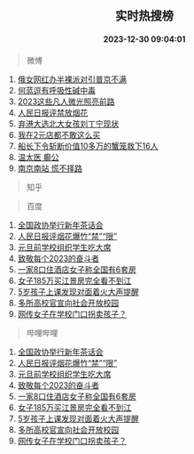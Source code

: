 <div align="center"><h2>实时热搜榜</h2><h4>2023-12-30 09:04:01</h4></div>

> 微博  

1. [俄女网红办半裸派对引普京不满](https://s.weibo.com/weibo?q=%23%E4%BF%84%E5%A5%B3%E7%BD%91%E7%BA%A2%E5%8A%9E%E5%8D%8A%E8%A3%B8%E6%B4%BE%E5%AF%B9%E5%BC%95%E6%99%AE%E4%BA%AC%E4%B8%8D%E6%BB%A1%23&t=31&band_rank=1&Refer=top)<br />
2. [何蓝逗有呼吸性碱中毒](https://s.weibo.com/weibo?q=%23%E4%BD%95%E8%93%9D%E9%80%97%E6%9C%89%E5%91%BC%E5%90%B8%E6%80%A7%E7%A2%B1%E4%B8%AD%E6%AF%92%23&t=31&band_rank=2&Refer=top)<br />
3. [2023这些凡人微光照亮前路](https://s.weibo.com/weibo?q=%232023%E8%BF%99%E4%BA%9B%E5%87%A1%E4%BA%BA%E5%BE%AE%E5%85%89%E7%85%A7%E4%BA%AE%E5%89%8D%E8%B7%AF%23&t=31&band_rank=3&Refer=top)<br />
4. [人民日报评禁放烟花](https://s.weibo.com/weibo?q=%23%E4%BA%BA%E6%B0%91%E6%97%A5%E6%8A%A5%E8%AF%84%E7%A6%81%E6%94%BE%E7%83%9F%E8%8A%B1%23&t=31&band_rank=4&Refer=top)<br />
5. [弃港大选北大女孩刘丁宁现状](https://s.weibo.com/weibo?q=%23%E5%BC%83%E6%B8%AF%E5%A4%A7%E9%80%89%E5%8C%97%E5%A4%A7%E5%A5%B3%E5%AD%A9%E5%88%98%E4%B8%81%E5%AE%81%E7%8E%B0%E7%8A%B6%23&t=31&band_rank=5&Refer=top)<br />
6. [我在2元店都不敢这么买](https://s.weibo.com/weibo?q=%23%E6%88%91%E5%9C%A82%E5%85%83%E5%BA%97%E9%83%BD%E4%B8%8D%E6%95%A2%E8%BF%99%E4%B9%88%E4%B9%B0%23&t=31&band_rank=6&Refer=top)<br />
7. [船长下令斩断价值10多万的蟹笼救下16人](https://s.weibo.com/weibo?q=%23%E8%88%B9%E9%95%BF%E4%B8%8B%E4%BB%A4%E6%96%A9%E6%96%AD%E4%BB%B7%E5%80%BC10%E5%A4%9A%E4%B8%87%E7%9A%84%E8%9F%B9%E7%AC%BC%E6%95%91%E4%B8%8B16%E4%BA%BA%23&t=31&band_rank=7&Refer=top)<br />
8. [温太医 癫公](https://s.weibo.com/weibo?q=%E6%B8%A9%E5%A4%AA%E5%8C%BB%20%E7%99%AB%E5%85%AC&t=31&band_rank=8&Refer=top)<br />
9. [南京南站 慌不择路](https://s.weibo.com/weibo?q=%E5%8D%97%E4%BA%AC%E5%8D%97%E7%AB%99%20%E6%85%8C%E4%B8%8D%E6%8B%A9%E8%B7%AF&t=31&band_rank=9&Refer=top)<br />

> 知乎  


> 百度  

1. [全国政协举行新年茶话会](https://www.baidu.com/s?wd=%E5%85%A8%E5%9B%BD%E6%94%BF%E5%8D%8F%E4%B8%BE%E8%A1%8C%E6%96%B0%E5%B9%B4%E8%8C%B6%E8%AF%9D%E4%BC%9A&sa=fyb_news&rsv_dl=fyb_news)<br />
2. [人民日报评烟花爆竹“禁”“限”](https://www.baidu.com/s?wd=%E4%BA%BA%E6%B0%91%E6%97%A5%E6%8A%A5%E8%AF%84%E7%83%9F%E8%8A%B1%E7%88%86%E7%AB%B9%E2%80%9C%E7%A6%81%E2%80%9D%E2%80%9C%E9%99%90%E2%80%9D&sa=fyb_news&rsv_dl=fyb_news)<br />
3. [元旦前学校组织学生吃大席](https://www.baidu.com/s?wd=%E5%85%83%E6%97%A6%E5%89%8D%E5%AD%A6%E6%A0%A1%E7%BB%84%E7%BB%87%E5%AD%A6%E7%94%9F%E5%90%83%E5%A4%A7%E5%B8%AD&sa=fyb_news&rsv_dl=fyb_news)<br />
4. [致敬每个2023的奋斗者](https://www.baidu.com/s?wd=%E8%87%B4%E6%95%AC%E6%AF%8F%E4%B8%AA2023%E7%9A%84%E5%A5%8B%E6%96%97%E8%80%85&sa=fyb_news&rsv_dl=fyb_news)<br />
5. [一家8口住酒店女子称全国有6套房](https://www.baidu.com/s?wd=%E4%B8%80%E5%AE%B68%E5%8F%A3%E4%BD%8F%E9%85%92%E5%BA%97%E5%A5%B3%E5%AD%90%E7%A7%B0%E5%85%A8%E5%9B%BD%E6%9C%896%E5%A5%97%E6%88%BF&sa=fyb_news&rsv_dl=fyb_news)<br />
6. [女子185万买江景房完全看不到江](https://www.baidu.com/s?wd=%E5%A5%B3%E5%AD%90185%E4%B8%87%E4%B9%B0%E6%B1%9F%E6%99%AF%E6%88%BF%E5%AE%8C%E5%85%A8%E7%9C%8B%E4%B8%8D%E5%88%B0%E6%B1%9F&sa=fyb_news&rsv_dl=fyb_news)<br />
7. [5岁孩子上课发现对面着火大声提醒](https://www.baidu.com/s?wd=5%E5%B2%81%E5%AD%A9%E5%AD%90%E4%B8%8A%E8%AF%BE%E5%8F%91%E7%8E%B0%E5%AF%B9%E9%9D%A2%E7%9D%80%E7%81%AB%E5%A4%A7%E5%A3%B0%E6%8F%90%E9%86%92&sa=fyb_news&rsv_dl=fyb_news)<br />
8. [多所高校官宣向社会开放校园](https://www.baidu.com/s?wd=%E5%A4%9A%E6%89%80%E9%AB%98%E6%A0%A1%E5%AE%98%E5%AE%A3%E5%90%91%E7%A4%BE%E4%BC%9A%E5%BC%80%E6%94%BE%E6%A0%A1%E5%9B%AD&sa=fyb_news&rsv_dl=fyb_news)<br />
9. [网传女子在学校门口拐卖孩子？](https://www.baidu.com/s?wd=%E7%BD%91%E4%BC%A0%E5%A5%B3%E5%AD%90%E5%9C%A8%E5%AD%A6%E6%A0%A1%E9%97%A8%E5%8F%A3%E6%8B%90%E5%8D%96%E5%AD%A9%E5%AD%90%EF%BC%9F&sa=fyb_news&rsv_dl=fyb_news)<br />

> 哔哩哔哩  

1. [全国政协举行新年茶话会](https://www.baidu.com/s?wd=%E5%85%A8%E5%9B%BD%E6%94%BF%E5%8D%8F%E4%B8%BE%E8%A1%8C%E6%96%B0%E5%B9%B4%E8%8C%B6%E8%AF%9D%E4%BC%9A&sa=fyb_news&rsv_dl=fyb_news)<br />
2. [人民日报评烟花爆竹“禁”“限”](https://www.baidu.com/s?wd=%E4%BA%BA%E6%B0%91%E6%97%A5%E6%8A%A5%E8%AF%84%E7%83%9F%E8%8A%B1%E7%88%86%E7%AB%B9%E2%80%9C%E7%A6%81%E2%80%9D%E2%80%9C%E9%99%90%E2%80%9D&sa=fyb_news&rsv_dl=fyb_news)<br />
3. [元旦前学校组织学生吃大席](https://www.baidu.com/s?wd=%E5%85%83%E6%97%A6%E5%89%8D%E5%AD%A6%E6%A0%A1%E7%BB%84%E7%BB%87%E5%AD%A6%E7%94%9F%E5%90%83%E5%A4%A7%E5%B8%AD&sa=fyb_news&rsv_dl=fyb_news)<br />
4. [致敬每个2023的奋斗者](https://www.baidu.com/s?wd=%E8%87%B4%E6%95%AC%E6%AF%8F%E4%B8%AA2023%E7%9A%84%E5%A5%8B%E6%96%97%E8%80%85&sa=fyb_news&rsv_dl=fyb_news)<br />
5. [一家8口住酒店女子称全国有6套房](https://www.baidu.com/s?wd=%E4%B8%80%E5%AE%B68%E5%8F%A3%E4%BD%8F%E9%85%92%E5%BA%97%E5%A5%B3%E5%AD%90%E7%A7%B0%E5%85%A8%E5%9B%BD%E6%9C%896%E5%A5%97%E6%88%BF&sa=fyb_news&rsv_dl=fyb_news)<br />
6. [女子185万买江景房完全看不到江](https://www.baidu.com/s?wd=%E5%A5%B3%E5%AD%90185%E4%B8%87%E4%B9%B0%E6%B1%9F%E6%99%AF%E6%88%BF%E5%AE%8C%E5%85%A8%E7%9C%8B%E4%B8%8D%E5%88%B0%E6%B1%9F&sa=fyb_news&rsv_dl=fyb_news)<br />
7. [5岁孩子上课发现对面着火大声提醒](https://www.baidu.com/s?wd=5%E5%B2%81%E5%AD%A9%E5%AD%90%E4%B8%8A%E8%AF%BE%E5%8F%91%E7%8E%B0%E5%AF%B9%E9%9D%A2%E7%9D%80%E7%81%AB%E5%A4%A7%E5%A3%B0%E6%8F%90%E9%86%92&sa=fyb_news&rsv_dl=fyb_news)<br />
8. [多所高校官宣向社会开放校园](https://www.baidu.com/s?wd=%E5%A4%9A%E6%89%80%E9%AB%98%E6%A0%A1%E5%AE%98%E5%AE%A3%E5%90%91%E7%A4%BE%E4%BC%9A%E5%BC%80%E6%94%BE%E6%A0%A1%E5%9B%AD&sa=fyb_news&rsv_dl=fyb_news)<br />
9. [网传女子在学校门口拐卖孩子？](https://www.baidu.com/s?wd=%E7%BD%91%E4%BC%A0%E5%A5%B3%E5%AD%90%E5%9C%A8%E5%AD%A6%E6%A0%A1%E9%97%A8%E5%8F%A3%E6%8B%90%E5%8D%96%E5%AD%A9%E5%AD%90%EF%BC%9F&sa=fyb_news&rsv_dl=fyb_news)<br />
